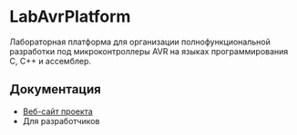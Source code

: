 # LabAvrPlatform
<!-- Lab-based development platform for AVR C/C++ projects. -->

Лабораторная платформа для организации полнофункциональной разработки под микроконтроллеры AVR на языках программирования C, C++ и ассемблер.

## Документация

- [Веб-сайт проекта](https://labavrplatform.vercel.app/)
- Для разработчиков 